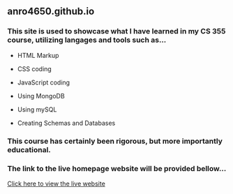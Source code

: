 ## anro4650.github.io
### This site is used to showcase what I have learned in my CS 355 course, utilizing langages and tools such as...

  - HTML Markup
  
  - CSS coding
  
  - JavaScript coding
  
  - Using MongoDB
  
  - Using mySQL
  
  - Creating Schemas and Databases


### This course has certainly been rigorous, but more importantly educational.
### The link to the live homepage website will be provided bellow...

[Click here to view the live website](https://chompskihonk.github.io/anro4650.github.io/index.html)
